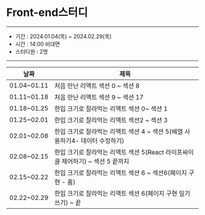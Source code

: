 # Front-end스터디
***
* 기간 : 2024.01.04(목) ~ 2024.02.29(목)
* 시간 : 14:00 비대면
* 스터디원 : 2명
***
|날짜|제목|
|------|---|
|01.04~01.11|처음 만난 리액트 섹션 0 ~ 섹션 8|
|01.11~01.18|처음 만난 리액트 섹션 9 ~ 섹션 17|
|01.18~01.25|한입 크기로 잘라먹는 리액트 섹션 0~ 섹션 1|
|01.25~02.01|한입 크기로 잘라먹는 리액트 섹션2 ~ 섹션 3|
|02.01~02.08|한입 크기로 잘라먹는 리액트 섹션 4 ~ 섹션 5(배열 사용하기4- 데이터 수정하기)|
|02.08~02.15|한입 크기로 잘라먹는 리액트 섹션 5(React 라이프싸이클 제어하기) ~ 섹션 5 끝까지|
|02.15~02.22|한입 크기로 잘라먹는 리액트 섹션 6 ~ 섹션6(페이지 구현 - 홈)|
|02.22~02.29|한입 크기로 잘라먹는 리액트 섹션 6(페이지 구현 일기 쓰기) ~ 끝|

